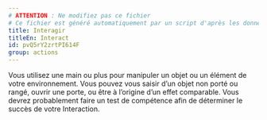 ```yaml
---
# ATTENTION : Ne modifiez pas ce fichier
# Ce fichier est généré automatiquement par un script d'après les données du module Foundry VTT officiel et de sa traduction
title: Interagir
titleEn: Interact
id: pvQ5rY2zrtPI614F
group: actions
---
```

<p>Vous utilisez une main ou plus pour manipuler un objet ou un élément de votre environnement. Vous pouvez vous saisir d’un objet non porté ou rangé, ouvrir une porte, ou être à l’origine d’un effet comparable. Vous devrez probablement faire un test de compétence afin de déterminer le succès de votre Interaction.</p>
